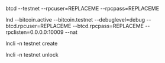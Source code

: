 btcd --testnet --rpcuser=REPLACEME --rpcpass=REPLACEME

lnd --bitcoin.active --bitcoin.testnet --debuglevel=debug --btcd.rpcuser=REPLACEME --btcd.rpcpass=REPLACEME --rpclisten=0.0.0.0:10009 --nat

lncli -n testnet create

lncli -n testnet unlock
